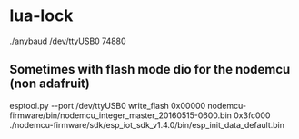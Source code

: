 # lua-lock

./anybaud /dev/ttyUSB0 74880

## Sometimes with flash mode dio for the nodemcu (non adafruit)

esptool.py  --port /dev/ttyUSB0 write_flash 0x00000 nodemcu-firmware/bin/nodemcu_integer_master_20160515-0600.bin 0x3fc000 ./nodemcu-firmware/sdk/esp_iot_sdk_v1.4.0/bin/esp_init_data_default.bin
